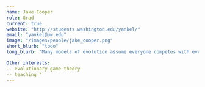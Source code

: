 ```yaml
---
name: Jake Cooper
role: Grad
current: true
website: "http://students.washington.edu/yankel/"
email: "yankel@uw.edu"
image: "/images/people/jake_cooper.png"
short_blurb: "todo"
long_blurb: "Many models of evolution assume everyone competes with everyone, and anyone can mate with anyone. This is of course not realistic; most populations are "spatially structured". I use mathematical modeling and computer simulation to see how spatial structure effects evolution.

Other interests:
-- evolutionary game theory
-- teaching "
---
```

